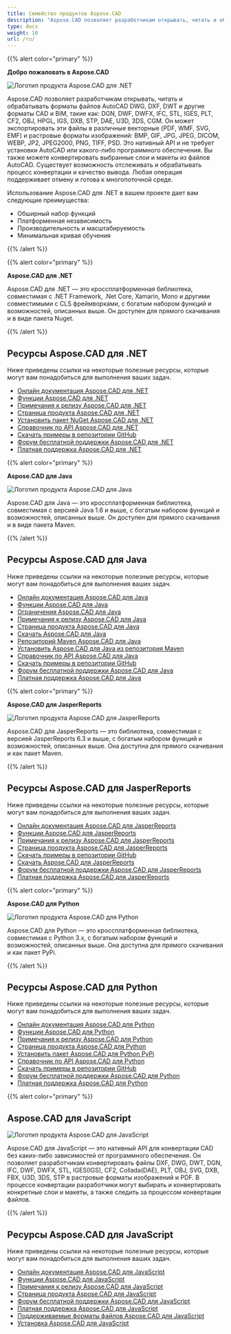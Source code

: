 ```yaml
---
title: Семейство продуктов Aspose.CAD
description: "Aspose.CAD позволяет разработчикам открывать, читать и обрабатывать форматы файлов AutoCAD DWG, DXF, DWT и другие форматы CAD и BIM, такие как: DGN, DWF, DWFX, IFC, STL, IGES, PLT, CF2, OBJ, HPGL, IGS, DXB, STP, DAE, U3D, 3DS, CGM"
type: docs
weight: 10
url: /ru/
---
```


{{% alert color="primary" %}}

**Добро пожаловать в Aspose.CAD**

![Логотип продукта Aspose.CAD для .NET](/_assets/home_1.png)

Aspose.CAD позволяет разработчикам открывать, читать и обрабатывать форматы файлов AutoCAD DWG, DXF, DWT и другие форматы CAD и BIM, такие как: DGN, DWF, DWFX, IFC, STL, IGES, PLT, CF2, OBJ, HPGL, IGS, DXB, STP, DAE, U3D, 3DS, CGM. Он может экспортировать эти файлы в различные векторные (PDF, WMF, SVG, EMF) и растровые форматы изображений: BMP, GIF, JPG, JPEG, DICOM, WEBP, JP2, JPEG2000, PNG, TIFF, PSD. Это нативный API и не требует установки AutoCAD или какого-либо программного обеспечения. Вы также можете конвертировать выбранные слои и макеты из файлов AutoCAD.
Существует возможность отслеживать и обрабатывать процесс конвертации и качество вывода. Любая операция поддерживает отмену и готова к многопоточной среде.

Использование Aspose.CAD для .NET в вашем проекте дает вам следующие преимущества:

- Обширный набор функций
- Платформенная независимость
- Производительность и масштабируемость
- Минимальная кривая обучения

{{% /alert %}}

{{% alert color="primary" %}}

**Aspose.CAD для .NET**

Aspose.CAD для .NET — это кроссплатформенная библиотека, совместимая с .NET Framework, .Net Core, Xamarin, Mono и другими совместимыми с CLS фреймворками, с богатым набором функций и возможностей, описанных выше. Он доступен для прямого скачивания и в виде пакета Nuget.

{{% /alert %}}

## **Ресурсы Aspose.CAD для .NET**

Ниже приведены ссылки на некоторые полезные ресурсы, которые могут вам понадобиться для выполнения ваших задач.

- [Онлайн документация Aspose.CAD для .NET](/ru/cad/net/)
- [Функции Aspose.CAD для .NET](/ru/cad/net/product-overview/#advanced-api-features)
- [Примечания к релизу Aspose.CAD для .NET](https://releases.aspose.com/cad/net/release-notes/)
- [Страница продукта Aspose.CAD для .NET](https://products.aspose.com/cad/net/)
- [Установить пакет NuGet Aspose.CAD для .NET](https://www.nuget.org/packages/Aspose.CAD/)
- [Справочник по API Aspose.CAD для .NET](https://reference.aspose.com/cad/net)
- [Скачать примеры в репозитории GitHub](https://github.com/aspose-cad/Aspose.CAD-for-.NET)
- [Форум бесплатной поддержки Aspose.CAD для .NET](https://forum.aspose.com/c/cad/19)
- [Платная поддержка Aspose.CAD для .NET](https://helpdesk.aspose.com/)

{{% alert color="primary" %}}

**Aspose.CAD для Java**

![Логотип продукта Aspose.CAD для Java](/_assets/home_2.png)

Aspose.CAD для Java — это кроссплатформенная библиотека, совместимая с версией Java 1.6 и выше, с богатым набором функций и возможностей, описанных выше. Он доступен для прямого скачивания и в виде пакета Maven.

{{% /alert %}}

## **Ресурсы Aspose.CAD для Java**

Ниже приведены ссылки на некоторые полезные ресурсы, которые могут вам понадобиться для выполнения ваших задач.

- [Онлайн документация Aspose.CAD для Java](/ru/cad/java/)
- [Функции Aspose.CAD для Java](/ru/cad/java/product-overview/#advanced-api-features)
- [Ограничения Aspose.CAD для Java](/ru/cad/java/product-overview/#not-yet-supported)
- [Примечания к релизу Aspose.CAD для Java](https://releases.aspose.com/cad/java/release-notes/)
- [Страница продукта Aspose.CAD для Java](https://products.aspose.com/cad/java/)
- [Скачать Aspose.CAD для Java](https://releases.aspose.com/cad/java/)
- [Репозиторий Maven Aspose.CAD для Java](https://releases.aspose.com/java/repo/com/aspose/aspose-cad/)
- [Установить Aspose.CAD для Java из репозитория Maven](/ru/cad/java/installation/)
- [Справочник по API Aspose.CAD для Java](https://reference.aspose.com/cad/java)
- [Скачать примеры в репозитории GitHub](https://github.com/aspose-cad/Aspose.CAD-for-Java)
- [Форум бесплатной поддержки Aspose.CAD для Java](https://forum.aspose.com/c/cad/19)
- [Платная поддержка Aspose.CAD для Java](https://helpdesk.aspose.com/)

{{% alert color="primary" %}}

**Aspose.CAD для JasperReports**

![Логотип продукта Aspose.CAD для JasperReports](/_assets/home_3.png)

Aspose.CAD для JasperReports — это библиотека, совместимая с версией JasperReports 6.3 и выше, с богатым набором функций и возможностей, описанных выше. Она доступна для прямого скачивания и как пакет Maven.

{{% /alert %}}

## **Ресурсы Aspose.CAD для JasperReports**

Ниже приведены ссылки на некоторые полезные ресурсы, которые могут вам понадобиться для выполнения ваших задач.

- [Онлайн документация Aspose.CAD для JasperReports](/ru/cad/jasperreports/)
- [Функции Aspose.CAD для JasperReports](/ru/cad/jasperreports/features-overview/)
- [Примечания к релизу Aspose.CAD для JasperReports](https://releases.aspose.com/cad/jasperreports/release-notes/)
- [Страница продукта Aspose.CAD для JasperReports](https://products.aspose.com/cad/jasperreports/)
- [Скачать примеры в репозитории GitHub](https://github.com/aspose-cad/Aspose.CAD-for-JasperReports)
- [Скачать Aspose.CAD для JasperReports](https://downloads.aspose.com/cad/jasperreports)
- [Форум бесплатной поддержки Aspose.CAD для JasperReports](https://forum.aspose.com/c/cad/19)
- [Платная поддержка Aspose.CAD для JasperReports](https://helpdesk.aspose.com/)

{{% alert color="primary" %}}

**Aspose.CAD для Python**

![Логотип продукта Aspose.CAD для Python](/_assets/home_4.png)

Aspose.CAD для Python — это кроссплатформенная библиотека, совместимая с Python 3.x, с богатым набором функций и возможностей, описанных выше. Она доступна для прямого скачивания и как пакет PyPi.

{{% /alert %}}

## **Ресурсы Aspose.CAD для Python**

Ниже приведены ссылки на некоторые полезные ресурсы, которые могут вам понадобиться для выполнения ваших задач.

- [Онлайн документация Aspose.CAD для Python](/ru/cad/python-net/)
- [Функции Aspose.CAD для Python](/ru/cad/python-net/product-overview/#advanced-api-features)
- [Примечания к релизу Aspose.CAD для Python](https://releases.aspose.com/cad/python-net/release-notes/)
- [Страница продукта Aspose.CAD для Python](https://products.aspose.com/cad/python-net/)
- [Установить пакет Aspose.CAD для Python PyPi](https://pypi.org/project/aspose-cad/)
- [Справочник по API Aspose.CAD для Python](https://reference.aspose.com/cad/python-net)
- [Скачать примеры в репозитории GitHub](https://github.com/aspose-cad/Aspose.CAD-for-Python)
- [Форум бесплатной поддержки Aspose.CAD для Python](https://forum.aspose.com/c/cad/19)
- [Платная поддержка Aspose.CAD для Python](https://helpdesk.aspose.com/)

{{% alert color="primary" %}}

## **Aspose.CAD для JavaScript**

![Логотип продукта Aspose.CAD для JavaScript](/_assets/home_5.png)

Aspose.CAD для JavaScript — это нативный API для конвертации CAD без каких-либо зависимостей от программного обеспечения. Он позволяет разработчикам конвертировать файлы DXF, DWG, DWT, DGN, IFC, DWF, DWFX, STL, IGES(IGS), CF2, Collada(DAE), PLT, OBJ, SVG, DXB, FBX, U3D, 3DS, STP в растровые форматы изображений и PDF.
В процессе конвертации разработчики могут выбирать и конвертировать конкретные слои и макеты, а также следить за процессом конвертации файлов.

{{% /alert %}}

## **Ресурсы Aspose.CAD для JavaScript**

Ниже приведены ссылки на некоторые полезные ресурсы, которые могут вам понадобиться для выполнения ваших задач.

- [Онлайн документация Aspose.CAD для JavaScript](/ru/cad/javascript-net/)
- [Функции Aspose.CAD для JavaScript](/ru/cad/javascript-net/features/)
- [Примечания к релизу Aspose.CAD для JavaScript](https://releases.aspose.com/cad/javascript-net/release-notes/)
- [Страница продукта Aspose.CAD для JavaScript](https://products.aspose.com/cad/javascript-net/)
- [Форум бесплатной поддержки Aspose.CAD для JavaScript](https://forum.aspose.com/c/cad/19)
- [Платная поддержка Aspose.CAD для JavaScript](https://helpdesk.aspose.com/)
- [Поддерживаемые форматы файлов Aspose.CAD для JavaScript](/ru/cad/javascript-net/supported-file-formats/)
- [Установка Aspose.CAD для JavaScript](/ru/cad/javascript-net/installation/)
